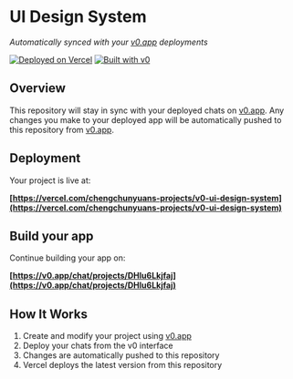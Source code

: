 # UI Design System

*Automatically synced with your [v0.app](https://v0.app) deployments*

[![Deployed on Vercel](https://img.shields.io/badge/Deployed%20on-Vercel-black?style=for-the-badge&logo=vercel)](https://vercel.com/chengchunyuans-projects/v0-ui-design-system)
[![Built with v0](https://img.shields.io/badge/Built%20with-v0.app-black?style=for-the-badge)](https://v0.app/chat/projects/DHlu6Lkjfaj)

## Overview

This repository will stay in sync with your deployed chats on [v0.app](https://v0.app).
Any changes you make to your deployed app will be automatically pushed to this repository from [v0.app](https://v0.app).

## Deployment

Your project is live at:

**[https://vercel.com/chengchunyuans-projects/v0-ui-design-system](https://vercel.com/chengchunyuans-projects/v0-ui-design-system)**

## Build your app

Continue building your app on:

**[https://v0.app/chat/projects/DHlu6Lkjfaj](https://v0.app/chat/projects/DHlu6Lkjfaj)**

## How It Works

1. Create and modify your project using [v0.app](https://v0.app)
2. Deploy your chats from the v0 interface
3. Changes are automatically pushed to this repository
4. Vercel deploys the latest version from this repository